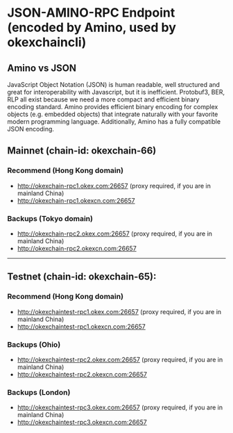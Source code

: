 # JSON-AMINO-RPC Endpoint (encoded by Amino, used by okexchaincli)

## Amino vs JSON
JavaScript Object Notation (JSON) is human readable, well structured and great for interoperability with Javascript, but it is inefficient. Protobuf3, BER, RLP all exist because we need a more compact and efficient binary encoding standard. Amino provides efficient binary encoding for complex objects (e.g. embedded objects) that integrate naturally with your favorite modern programming language. Additionally, Amino has a fully compatible JSON encoding. 

## Mainnet (chain-id: okexchain-66)

### Recommend (Hong Kong domain)
 - http://okexchain-rpc1.okex.com:26657 (proxy required, if you are in mainland China)
 - http://okexchain-rpc1.okexcn.com:26657

### Backups (Tokyo domain)
 - http://okexchain-rpc2.okex.com:26657 (proxy required, if you are in mainland China)
 - http://okexchain-rpc2.okexcn.com:26657

___

## Testnet (chain-id: okexchain-65):

### Recommend (Hong Kong domain)
 - http://okexchaintest-rpc1.okex.com:26657 (proxy required, if you are in mainland China)
 - http://okexchaintest-rpc1.okexcn.com:26657
 
### Backups (Ohio)
 - http://okexchaintest-rpc2.okex.com:26657 (proxy required, if you are in mainland China)
 - http://okexchaintest-rpc2.okexcn.com:26657
 
### Backups (London)
 - http://okexchaintest-rpc3.okex.com:26657 (proxy required, if you are in mainland China)
 - http://okexchaintest-rpc3.okexcn.com:26657



